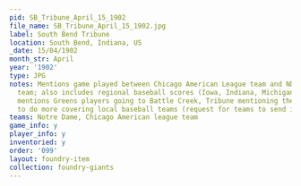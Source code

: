 ```yaml
---
pid: SB_Tribune_April_15_1902
file_name: SB_Tribune_April_15_1902.jpg
label: South Bend Tribune
location: South Bend, Indiana, US
_date: 15/04/1902
month_str: April
year: '1902'
type: JPG
notes: Mentions game played between Chicago American League team and ND collegiate
  team; also includes regional baseball scores (Iowa, Indiana, Michigan, Illinois);
  mentions Greens players going to Battle Creek, Tribune mentioning they're going
  to do more covering local baseball teams (request for teams to send info)
teams: Notre Dame, Chicago American league team
game_info: y
player_info: y
inventoried: y
order: '099'
layout: foundry-item
collection: foundry-giants
---
```

